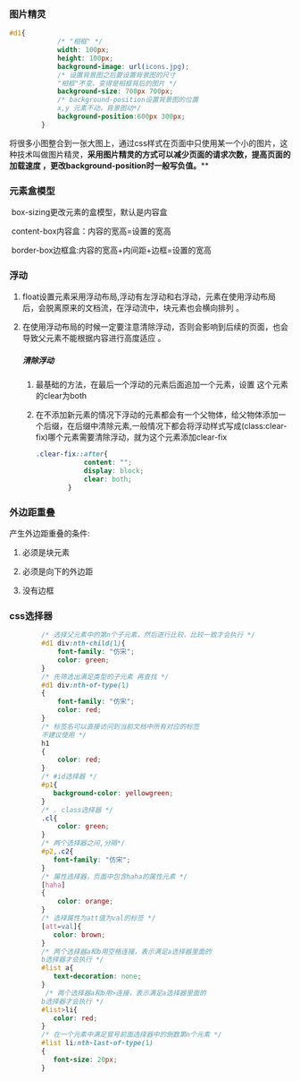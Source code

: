 ### 图片精灵

```css
#d1{
            /* "相框" */
            width: 100px;
            height: 100px;
            background-image: url(icons.jpg);
            /* 设置背景图之后要设置背景图的尺寸
            "相框"不变，变得是相框背后的图片 */
            background-size: 700px 700px;
            /* background-position设置背景图的位置 
            x,y 元素不动，背景图动*/
            background-position:600px 300px;
        }
```

将很多小图整合到一张大图上，通过css样式在页面中只使用某一个小的图片，这种技术叫做图片精灵，**采用图片精灵的方式可以减少页面的请求次数，提高页面的加载速度 ，更改background-position时一般写负值。****



### 元素盒模型

​	box-sizing更改元素的盒模型，默认是内容盒

​	content-box内容盒：内容的宽高=设置的宽高

​	border-box边框盒:内容的宽高+内间距+边框=设置的宽高

### 浮动

1. float设置元素采用浮动布局,浮动有左浮动和右浮动，元素在使用浮动布局后，会脱离原来的文档流，在浮动流中，块元素也会横向排列 。

2. 在使用浮动布局的时候一定要注意清除浮动，否则会影响到后续的页面，也会导致父元素不能根据内容进行高度适应 。

   ##### 清除浮动

   1. 最基础的方法，在最后一个浮动的元素后面追加一个元素，设置 这个元素的clear为both 

   2. 在不添加新元素的情况下浮动的元素都会有一个父物体，给父物体添加一个后缀，在后缀中清除元素,一般情况下都会将浮动样式写成(class:clear-fix)哪个元素需要清除浮动，就为这个元素添加clear-fix

      ```css
      .clear-fix::after{
                  content: "";
                  display: block;
                  clear: both;
              }
      ```

### 外边距重叠

产生外边距重叠的条件:

1. 必须是块元素 

2. 必须是向下的外边距 

3. 没有边框

   

### css选择器

```css
		/* 选择父元素中的第n个子元素，然后进行比较，比较一致才会执行 */
        #d1 div:nth-child(1){
            font-family: "仿宋";
            color: green;
        }
        /* 先筛选出满足类型的子元素 再查找 */
        #d1 div:nth-of-type(1)
        {
            font-family: "仿宋";
            color: red;
        }
        /* 标签名可以直接访问到当前文档中所有对应的标签
        不建议使用 */
        h1
        {
            color: red;
        }
        /* #id选择器 */
        #p1{
           background-color: yellowgreen;
        }
        /* . class选择器 */
        .cl{
            color: green;
        }
        /* 两个选择器之间,分隔*/
        #p2,.c2{
           font-family: "仿宋";
        }
        /* 属性选择器，页面中包含haha的属性元素 */
        [haha]
        {
            color: orange;
        }
        /* 选择属性为att值为val的标签 */
        [att=val]{
           color: brown;
        }
        /* 两个选择器a和b用空格连接，表示满足a选择器里面的
        b选择器才会执行 */
        #list a{
           text-decoration: none;
        }
         /* 两个选择器a和b用>连接，表示满足a选择器里面的
        b选择器才会执行 */
        #list>li{
           color: red;
        }
        /* 在一个元素中满足冒号前面选择器中的倒数第n个元素 */
        #list li:nth-last-of-type(1)
        {
           font-size: 20px;
        }
```

